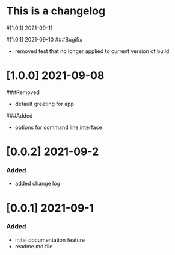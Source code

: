 # This is a changelog

#[1.0.1] 2021-09-11

#[1.0.1] 2021-09-10
###Bugifix
- removed test that no longer applied to current version of build

# [1.0.0] 2021-09-08
###Removed 
- default greeting for app

###Added
- options for command line interface


# [0.0.2] 2021-09-2
### Added
- added change log 

# [0.0.1] 2021-09-1
### Added
- inital documentation feature
- readme.md file



 